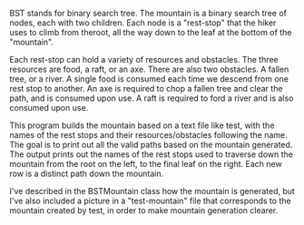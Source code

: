 BST stands for binary search tree. The mountain is a binary search tree of nodes, each with two children. Each node is a "rest-stop" that the hiker uses to climb from theroot, all the way down to the leaf at the bottom of the "mountain". 

Each rest-stop can hold a variety of resources and obstacles. The three resources are food, a raft, or an axe. There are also two obstacles. A fallen tree, or a river. A single food is consumed each time we descend from one rest stop to another. An axe is required to chop a fallen tree and clear the path, and is consumed upon use. A raft is required to ford a river and is also consumed upon use. 

This program builds the mountain based on a text file like test, with the names of the rest stops and their resources/obstacles following the name. The goal is to print out all the valid paths based on the mountain generated. The output prints out the names of the rest stops used to traverse down the mountain from the root on the left, to the final leaf on the right. Each new row is a distinct path down the mountain. 

I've described in the BSTMountain class how the mountain is generated, but I've also included a picture in a "test-mountain" file that corresponds to the mountain created by test, in order to make mountain generation clearer. 
